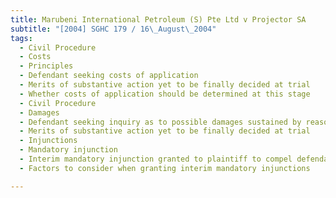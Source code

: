 ```yaml
---
title: Marubeni International Petroleum (S) Pte Ltd v Projector SA 
subtitle: "[2004] SGHC 179 / 16\_August\_2004"
tags:
  - Civil Procedure
  - Costs
  - Principles
  - Defendant seeking costs of application
  - Merits of substantive action yet to be finally decided at trial
  - Whether costs of application should be determined at this stage
  - Civil Procedure
  - Damages
  - Defendant seeking inquiry as to possible damages sustained by reason of interim mandatory injunction
  - Merits of substantive action yet to be finally decided at trial
  - Injunctions
  - Mandatory injunction
  - Interim mandatory injunction granted to plaintiff to compel defendants to secure release of vessel -Defendant subsequently objecting to granting of injunction on grounds of existing triable issues to be determined at trial
  - Factors to consider when granting interim mandatory injunctions

---
```


